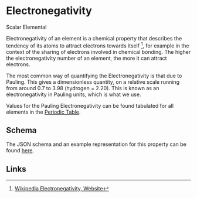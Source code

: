 # Electronegativity

<span class="btn badge b-success border-50">Scalar</span> <span class="btn badge b-info border-50">Elemental</span>

Electronegativity of an element is a chemical property that describes the tendency of its atoms to attract electrons towards itself [^1], for example in the context of the sharing of electrons involved in chemical bonding. The higher the electronegativity number of an element, the more it can attract electrons.

The most common way of quantifying the Electronegativity is that due to Pauling. This gives a dimensionless quantity, on a relative scale running from around 0.7 to 3.98 (hydrogen = 2.20). This is known as an electronegativity in Pauling units, which is what we use.

Values for the Pauling Electronegativity can be found tabulated for all elements in the [Periodic Table](../../properties/data/periodic-table.md).

## Schema 

The JSON schema and an example representation for this property can be found [here](../../properties/data/list.md#electronegativity).

## Links

[^1]: [Wikipedia Electronegativity, Website](https://en.wikipedia.org/wiki/Electronegativity)
